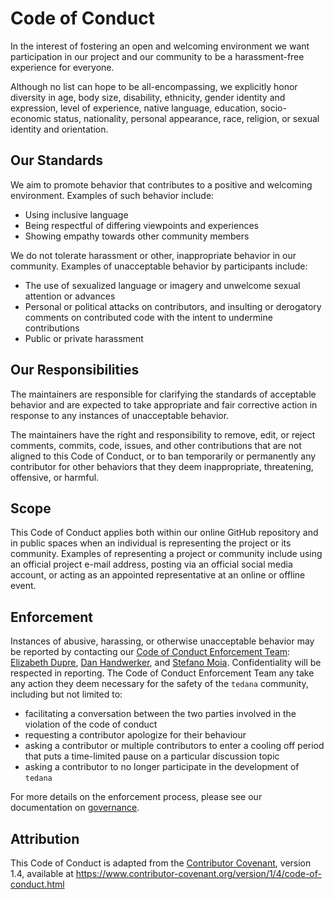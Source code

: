 # Code of Conduct

In the interest of fostering an open and welcoming environment we want
participation in our project and our community to be a harassment-free
experience for everyone.

Although no list can hope to be all-encompassing, we explicitly honor diversity in age,
body size, disability, ethnicity, gender identity and expression, level of experience, native language, education, socio-economic status, nationality, personal appearance, race, religion,
or sexual identity and orientation.

## Our Standards

We aim to promote behavior that contributes to a positive and welcoming environment.
Examples of such behavior include:

* Using inclusive language
* Being respectful of differing viewpoints and experiences
* Showing empathy towards other community members

We do not tolerate harassment or other, inappropriate behavior in our community.
Examples of unacceptable behavior by participants include:

* The use of sexualized language or imagery and unwelcome sexual attention or
  advances
* Personal or political attacks on contributors, and insulting or derogatory
  comments on contributed code with the intent to undermine contributions
* Public or private harassment

## Our Responsibilities

The maintainers are responsible for clarifying the standards
of acceptable behavior and are expected to take appropriate and fair corrective
action in response to any instances of unacceptable behavior.

The maintainers have the right and responsibility to remove,
edit, or reject comments, commits, code, issues, and other contributions
that are not aligned to this Code of Conduct, or to ban temporarily or
permanently any contributor for other behaviors that they deem inappropriate,
threatening, offensive, or harmful.

## Scope

This Code of Conduct applies both within our online GitHub repository
and in public spaces when an individual is representing the project or its community.
Examples of representing a project or community include using an official project e-mail
address, posting via an official social media account, or acting as an appointed
representative at an online or offline event.

## Enforcement

Instances of abusive, harassing, or otherwise unacceptable behavior may be
reported by contacting our
[Code of Conduct Enforcement Team](https://tedana.readthedocs.io/en/stable/governance.html#leadership):
[Elizabeth Dupre](https://github.com/emdupre),
[Dan Handwerker](https://github.com/handwerkerd),
and [Stefano Moia](https://github.com/smoia).
Confidentiality will be respected in reporting.
The Code of Conduct Enforcement Team any take any action they deem
necessary for the safety of the `tedana` community, including but not 
limited to:

* facilitating a conversation between the two parties involved in the violation of the code of conduct
* requesting a contributor apologize for their behaviour
* asking a contributor or multiple contributors to enter a cooling off period that puts a
  time-limited pause on a particular discussion topic
* asking a contributor to no longer participate in the development of `tedana`

For more details on the enforcement process, please see our documentation
on [governance](https://tedana.readthedocs.io/en/stable/governance.html).

## Attribution

This Code of Conduct is adapted from the [Contributor Covenant][homepage], version 1.4,
available at https://www.contributor-covenant.org/version/1/4/code-of-conduct.html

[homepage]: https://www.contributor-covenant.org
